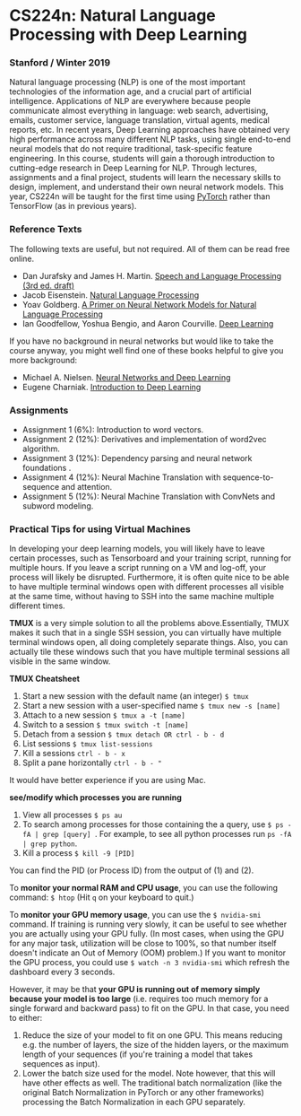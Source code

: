 # CS224n: Natural Language Processing with Deep Learning

### Stanford / Winter 2019

Natural language processing (NLP) is one of the most important technologies of the information age, and a crucial part of artificial intelligence. Applications of NLP are everywhere because people communicate almost everything in language: web search, advertising, emails, customer service, language translation, virtual agents, medical reports, etc. In recent years, Deep Learning approaches have obtained very high performance across many different NLP tasks, using single end-to-end neural models that do not require traditional, task-specific feature engineering. In this course, students will gain a thorough introduction to cutting-edge research in Deep Learning for NLP. Through lectures, assignments and a final project, students will learn the necessary skills to design, implement, and understand their own neural network models. This year, CS224n will be taught for the first time using [PyTorch](https://pytorch.org/) rather than TensorFlow (as in previous years).

### Reference Texts

The following texts are useful, but not required. All of them can be read free online.

- Dan Jurafsky and James H. Martin. [Speech and Language Processing (3rd ed. draft)](https://web.stanford.edu/~jurafsky/slp3/)
- Jacob Eisenstein. [Natural Language Processing](https://github.com/jacobeisenstein/gt-nlp-class/blob/master/notes/eisenstein-nlp-notes.pdf)
- Yoav Goldberg. [A Primer on Neural Network Models for Natural Language Processing](http://u.cs.biu.ac.il/~yogo/nnlp.pdf)
- Ian Goodfellow, Yoshua Bengio, and Aaron Courville. [Deep Learning](http://www.deeplearningbook.org/)

If you have no background in neural networks but would like to take the course anyway, you might well find one of these books helpful to give you more background:

- Michael A. Nielsen. [Neural Networks and Deep Learning](http://neuralnetworksanddeeplearning.com/)
- Eugene Charniak. [Introduction to Deep Learning](https://mitpress.mit.edu/books/introduction-deep-learning)

### Assignments

- Assignment 1 (6%): Introduction to word vectors.
- Assignment 2 (12%): Derivatives and implementation of word2vec algorithm.
- Assignment 3 (12%): Dependency parsing and neural network foundations .
- Assignment 4 (12%): Neural Machine Translation with sequence-to-sequence and attention.
- Assignment 5 (12%): Neural Machine Translation with ConvNets and subword modeling.

### Practical Tips for using Virtual Machines

In developing your deep learning models, you will likely have to leave certain processes, such as Tensorboard and your training script, running for multiple hours. If you leave a script running on a VM and log-off, your process will likely be disrupted. Furthermore, it is often quite nice to be able to have multiple terminal windows open with different processes all visible at the same time, without having to SSH into the same machine multiple different times.

**TMUX**  is a very simple solution to all the problems above.Essentially, TMUX makes it such that in a single SSH session, you can virtually have multiple terminal windows open, all doing completely separate things. Also, you can actually tile these windows such that you have multiple terminal sessions all visible in the same window.

**TMUX Cheatsheet**

1. Start a new session with the default name (an integer) `$ tmux`
2. Start a new session with a user-specified name `$ tmux new -s [name]`
3. Attach to a new session `$ tmux a -t [name]`
4. Switch to a session `$ tmux switch -t [name]`
5. Detach from a session `$ tmux detach OR ctrl - b - d`
6. List sessions `$ tmux list-sessions`
7. Kill a sessions `ctrl - b - x`
8. Split a pane horizontally `ctrl - b - "`

It would have better experience if you are using Mac.

**see/modify which processes you are running**

1. View all processes `$ ps au`
2. To search among processes for those containing the a query, use 
   `$ ps -fA | grep [query] `. For example, to see all python processes run `ps -fA | grep python`.
3. Kill a process `$ kill -9 [PID]`

You can find the PID (or Process ID) from the output of (1) and (2).

To **monitor your normal RAM and CPU usage**, you can use the following command: `$ htop` (Hit `q` on your keyboard to quit.)

To **monitor your GPU memory usage**, you can use the `$ nvidia-smi` command. If training is running very slowly, it can be useful to see whether you are actually using your GPU fully. (In most cases, when using the GPU for any major task, utilization will be close to 100%, so that number itself doesn't indicate an Out of Memory (OOM) problem.) If you want to monitor the GPU process, you could use `$ watch -n 3 nvidia-smi` which refresh the dashboard every 3 seconds. 

However, it may be that **your GPU is running out of memory simply because your model is too large** (i.e. requires too much memory for a single forward and backward pass) to fit on the GPU. In that case, you need to either:

1. Reduce the size of your model to fit on one GPU. This means reducing e.g. the number of layers, the size of the hidden layers, or the maximum length of your sequences (if you're training a model that takes sequences as input). 
2. Lower the batch size used for the model. Note however, that this will have other effects as well. The traditional batch normalization (like the original Batch Normalization in PyTorch or any other frameworks) processing the Batch Normalization in each GPU separately. 
